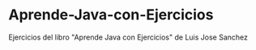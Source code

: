 # Aprende-Java-con-Ejercicios
Ejercicios del libro "Aprende Java con Ejercicios" de Luis Jose Sanchez
